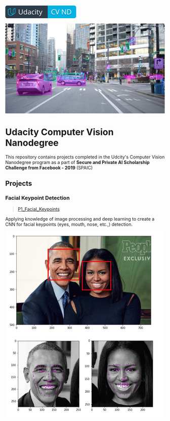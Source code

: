 [![Udacity Computer Vision Nanodegree](images/cvnd.svg)](https://www.udacity.com/course/computer-vision-nanodegree--nd891)

![Computer Vision image](images/Computer_Vision.jpg)

# Udacity Computer Vision Nanodegree
This repository contains projects completed in the Udcity's Computer Vision Nanodegree program as a part of **Secure and Private AI Scholarship Challenge from Facebook - 2019** (SPAIC)

## Projects

### Facial Keypoint Detection
>[P1_Facial_Keypoints](https://github.com/govind-savara/CVND/tree/master/P1_Facial_Keypoints)

Applying knowledge of image processing and deep learning to create a CNN for facial keypoints (eyes, mouth, nose, etc.,) detection.

![Facial Keypoints Detection](./P1_Facial_Keypoints/imgs/Face_and_Facial_keypoint_detection_result.jpg)